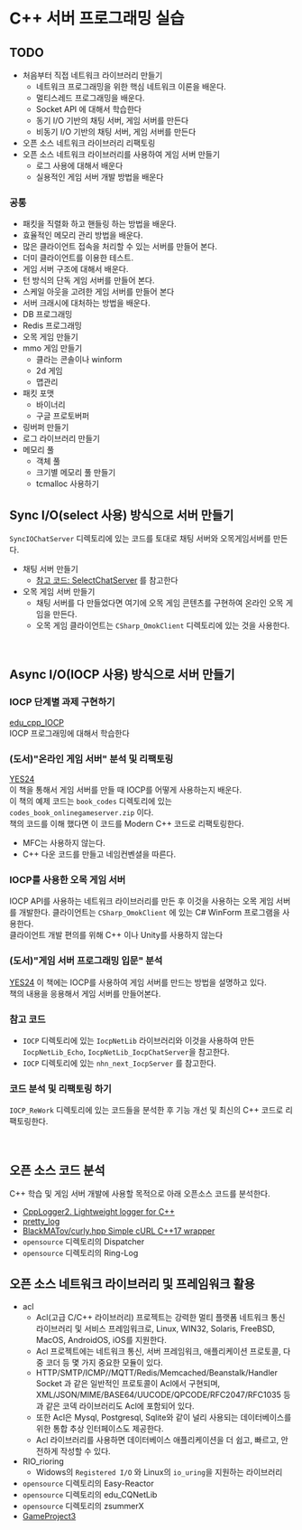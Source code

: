 # C++ 서버 프로그래밍 실습
      
## TODO
- 처음부터 직접 네트워크 라이브러리 만들기  
    - 네트워크 프로그래밍을 위한 핵심 네트워크 이론을 배운다.
	- 멀티스레드 프로그래밍을 배운다.
	- Socket API 에 대해서 학습한다 
	- 동기 I/O 기반의 채팅 서버, 게임 서버를 만든다
	- 비동기 I/O 기반의 채팅 서버, 게임 서버를 만든다
- 오픈 소스 네트워크 라이브러리 리팩토링
- 오픈 소스 네트워크 라이브러리를 사용하여 게임 서버 만들기  
    - 로그 사용에 대해서 배운다
	- 실용적인 게임 서버 개발 방법을 배운다
	
	
### 공통
- 패킷을 직렬화 하고 핸들링 하는 방법을 배운다.
- 효율적인 메모리 관리 방법을 배운다.
- 많은 클라이언트 접속을 처리할 수 있는 서버를 만들어 본다.
- 더미 클라이언트를 이용한 테스트.
- 게임 서버 구조에 대해서 배운다.
- 턴 방식의 단독 게임 서버를 만들어 본다.
- 스케일 아웃을 고려한 게임 서버를 만들어 본다
- 서버 크래시에 대처하는 방법을 배운다.
- DB 프로그래밍
- Redis 프로그래밍
- 오목 게임 만들기
- mmo 게임 만들기
    - 클라는 콘솔이나 winform 
	- 2d 게임
	- 맵관리
- 패킷 포맷
    - 바이너리
	- 구글 프로토버퍼
- 링버퍼 만들기
- 로그 라이브러리 만들기
- 메모리 풀
    - 객체 풀
	- 크기별 메모리 풀 만들기 
	- tcmalloc 사용하기
  
    
    
## Sync I/O(select 사용) 방식으로 서버 만들기 
`SyncIOChatServer` 디렉토리에 있는 코드를 토대로 채팅 서버와 오목게임서버를 만든다.  

- 채팅 서버 만들기
    - [참고 코드: SelectChatServer](https://github.com/jacking75/com2us_cppNetStudy_work/tree/master/SelectChatServer ) 를 참고한다  
- 오목 게임 서버 만들기
    - 채팅 서버를 다 만들었다면 여기에 오목 게임 콘텐츠를 구현하여 온라인 오목 게임을 만든다.
	- 오목 게임 클라이언트는 `CSharp_OmokClient` 디렉토리에 있는 것을 사용한다.  
    
    
<br/>
	

## Async I/O(IOCP 사용) 방식으로 서버 만들기
  
### IOCP 단계별 과제 구현하기
[edu_cpp_IOCP](https://github.com/jacking75/edu_cpp_IOCP)   
IOCP 프로그래밍에 대해서 학습한다  
  
### (도서)"온라인 게임 서버" 분석 및 리팩토링
[YES24](http://www.yes24.com/Product/Goods/1776627 )  
이 책을 통해서 게임 서버를 만들 때 IOCP를 어떻게 사용하는지 배운다.  
이 책의 예제 코드는 `book_codes` 디렉토리에 있는 `codes_book_onlinegameserver.zip` 이다.   
책의 코드를 이해 했다면 이 코드를 Modern C++ 코드로 리팩토링한다.    
- MFC는 사용하지 않는다.
- C++ 다운 코드를 만들고 네임컨벤셜을 따른다.  
    
    
### IOCP를 사용한 오목 게임 서버 
IOCP API를 사용하는 네트워크 라이브러리를 만든 후 이것을 사용하는 오목 게임 서버를 개발한다.
클라이언트는 `CSharp_OmokClient` 에 있는 C# WinForm 프로그램을 사용한다.    
클라이언트 개발 편의를 위해 C++ 이나 Unity를 사용하지 않는다
   
   
### (도서)"게임 서버 프로그래밍 입문" 분석
[YES24](http://www.yes24.com/Product/Goods/18497117 )  이 책에는 IOCP를 사용하여 게임 서버를 만드는 방법을 설명하고 있다.  
책의 내용을 응용해서 게임 서버를 만들어본다.  
    
	
### 참고 코드
- `IOCP` 디렉토리에 있는 `IocpNetLib` 라이브러리와 이것을 사용하여 만든 `IocpNetLib_Echo`, `IocpNetLib_IocpChatServer`을 참고한다.
- `IOCP` 디렉토리에 있는 `nhn_next_IocpServer` 를 참고한다.
  
  
### 코드 분석 및 리팩토링 하기
`IOCP_ReWork` 디렉토리에 있는 코드들을 분석한 후 기능 개선 및 최신의 C++ 코드로 리팩토링한다.  

     
<br/>     
    
	
## 오픈 소스 코드 분석
C++ 학습 및 게임 서버 개발에 사용할 목적으로 아래 오픈소스 코드를 분석한다.  
  
- [CppLogger2. Lightweight logger for C++](https://github.com/emilienlemaire/CppLogger2 )
- [pretty_log](https://github.com/myyrakle/pretty_log  )
- [BlackMATov/curly.hpp  Simple cURL C++17 wrapper](https://github.com/BlackMATov/curly.hpp )  
- `opensource` 디렉토리의 Dispatcher
- `opensource` 디렉토리의 Ring-Log
  
  
## 오픈 소스 네트워크 라이브러리 및 프레임워크 활용  
- acl
    - Acl(고급 C/C++ 라이브러리) 프로젝트는 강력한 멀티 플랫폼 네트워크 통신 라이브러리 및 서비스 프레임워크로, Linux, WIN32, Solaris, FreeBSD, MacOS, AndroidOS, iOS를 지원한다.
	- Acl 프로젝트에는 네트워크 통신, 서버 프레임워크, 애플리케이션 프로토콜, 다중 코더 등 몇 가지 중요한 모듈이 있다.
	- HTTP/SMTP/ICMP//MQTT/Redis/Memcached/Beanstalk/Handler Socket 과 같은 일반적인 프로토콜이 Acl에서 구현되며, XML/JSON/MIME/BASE64/UUCODE/QPCODE/RFC2047/RFC1035 등과 같은 코덱 라이브러리도 Acl에 포함되어 있다. 
	- 또한 Acl은 Mysql, Postgresql, Sqlite와 같이 널리 사용되는 데이터베이스를 위한 통합 추상 인터페이스도 제공한다.
	- Acl 라이브러리를 사용하면 데이터베이스 애플리케이션을 더 쉽고, 빠르고, 안전하게 작성할 수 있다.
- RIO_rioring
    -  Widows의 `Registered I/O` 와 Linux의 `io_uring`을 지원하는 라이브러리
- `opensource` 디렉토리의 Easy-Reactor
- `opensource` 디렉토리의 edu_CQNetLib
- `opensource` 디렉토리의 zsummerX
- [GameProject3](https://github.com/ylmbtm/GameProject3 )